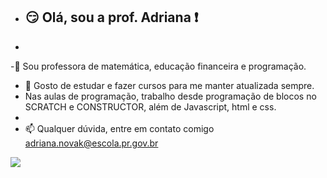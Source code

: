 - ##  :smirk: Olá, sou a prof. Adriana :exclamation:
- 
-:triangular_ruler: Sou professora de matemática, educação financeira e programação.
- :page_facing_up: Gosto de estudar e fazer cursos para me manter atualizada sempre.
- Nas aulas de programação, trabalho desde programação de blocos no SCRATCH e CONSTRUCTOR, além de Javascript, html e css.
- 
- 📫 Qualquer dúvida, entre em contato comigo adriana.novak@escola.pr.gov.br
          

 <img src="https://cdn.jsdelivr.net/gh/devicons/devicon/icons/github/github-original-wordmark.svg" />
          
